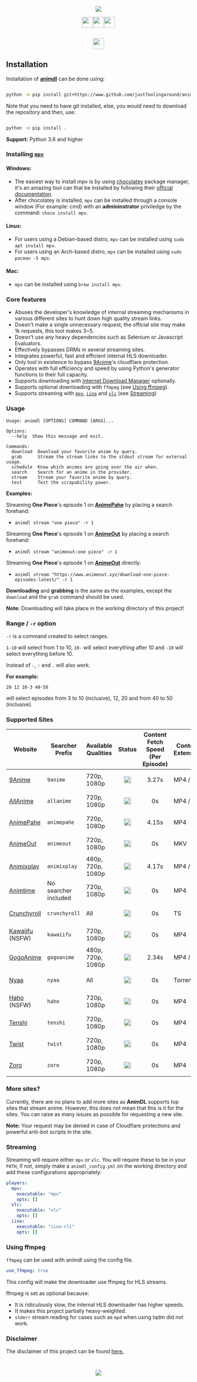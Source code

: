 <!-- ![AnimDL Cover](https://i.imgur.com/nNXSZi6.png) !-->

<p align="center"><img src="https://capsule-render.vercel.app/api?type=soft&fontColor=703ee5&text=justfoolingaround/animdl&height=150&fontSize=60&desc=Ridiculously%20efficient,%20fast%20and%20light-weight.&descAlignY=75&descAlign=60&color=00000000&animation=twinkling"></p>


<p align="center"><a href="https://github.com/justfoolingaround/animdl"><img src="https://forthebadge.com/images/badges/makes-people-smile.svg" height="30px"><img src="https://forthebadge.com/images/badges/made-with-python.svg" height="30px"><img src="https://forthebadge.com/images/badges/powered-by-black-magic.svg" height="30px"></a></p>
</h1>

<p align="center">
<a href="https://discord.gg/gaX2Snst2j">
<code>
<img src="https://img.shields.io/discord/925000668824080474.svg?color=%237289DA&label=Support%20Server&logo=Discord&style=for-the-badge" height="30px">
</code>
</a>
</p>



## Installation

Installation of [**animdl**](https://www.github.com/justfoolingaround/animdl) can be done using:

```sh

python -m pip install git+https://www.github.com/justfoolingaround/animdl

```

Note that you need to have git installed, else, you would need to download the repository and then, use:

```sh

python -m pip install .

```

**Support:** Python 3.6 and higher

### Installing [`mpv`](https://github.com/mpv-player/mpv/)

#### Windows:

- The easiest way to install mpv is by using [chocolatey](https://chocolatey.org/) package manager, it's an amazing tool can that be installed by following their [official documentation](https://chocolatey.org/install).
- After chocolatey is installed, `mpv` can be installed through a console window (For example: cmd) with an **admininstrator** priviledge by the command: `choco install mpv`.

#### Linux:

- For users using a Debian-based distro, `mpv` can be installed using `sudo apt install mpv`.
- For users using an Arch-based distro, `mpv` can be installed using `sudo pacman -S mpv`.

#### Mac:

- `mpv` can be installed using `brew install mpv`.

### Core features

- Abuses the developer's knowledge of internal streaming mechanisms in various different sites to hunt down high quality stream links.
- Doesn't make a single unnecessary request; the official site may make 1k requests, this tool makes 3~5.
- Doesn't use any heavy dependencies such as Selenium or Javascript Evaluators.
- Effectively bypasses DRMs in several streaming sites.
- Integrates powerful, fast and efficient internal HLS downloader.
- Only tool in existence to bypass [9Anime](https://9anime.to)'s cloudflare protection.
- Operates with full efficiency and speed by using Python's generator functions to their full capacity.
- Supports downloading with [Internet Download Manager](https://www.internetdownloadmanager.com/) optionally.
- Supports optional downloading with `ffmpeg` (see [Using ffmpeg](#using-ffmpeg)).
- Supports streaming with [`mpv`](https://github.com/mpv-player/mpv/), [`iina`](https://github.com/iina/iina) and [`vlc`](https://www.videolan.org/vlc/) (see [Streaming](#streaming))

### Usage

```
Usage: animdl [OPTIONS] COMMAND [ARGS]...

Options:
  --help  Show this message and exit.

Commands:
  download  Download your favorite anime by query.
  grab      Stream the stream links to the stdout stream for external usage.
  schedule  Know which animes are going over the air when.
  search    Search for an anime in the provider.
  stream    Stream your favorite anime by query.
  test      Test the scrapability power.
```

**Examples:**

Streaming **One Piece**'s episode 1 on [**AnimePahe**](https://animepahe.com/) by placing a search forehand:

- ```
  animdl stream "one piece" -r 1
  ```

Streaming **One Piece**'s episode 1 on [**AnimeOut**](https://animepahe.com/) by placing a search forehand:

- ```
  animdl stream "animeout:one piece" -r 1
  ```

Streaming **One Piece**'s episode 1 on [**AnimeOut**](https://animepahe.com/) directly:

- ```
  animdl stream "https://www.animeout.xyz/download-one-piece-episodes-latest/" -r 1
  ```

**Downloading** and **grabbing** is the same as the examples, except the `download` and the `grab` command should be used.

**Note:** Downloading will take place in the working directory of this project!

### Range / `-r` option

`-r` is a command created to select ranges.

`1-10` will select from 1 to 10, `10-` will select everything after 10 and `-10` will select everything before 10.

Instead of `-`, `:` and `.` will also work.

**For example:**

`20 12 10-3 40-50`

will select episodes from 3 to 10 (inclusive), 12, 20 and from 40 to 50 (inclusive).

### Supported Sites

<!--Working: https://i.imgur.com/tG9nb8s.png, !Working: https://i.imgur.com/bTLO7LJ.png !-->

| Website                                      | Searcher Prefix      | Available Qualities | Status                                                                                     | Content Fetch Speed <br> (Per Episode) | Content Extension |
| -------------------------------------------- | -------------------- | ------------------- | ------------------------------------------------------------------------------------------ | -------------------------------------- | ----------------- |
| [9Anime](https://9anime.to/)                 | `9anime`             | 720p, 1080p         | <p align="center"><code><img height="20" src="https://i.imgur.com/bTLO7LJ.png"></code></p> | <p align="center">3.27s</p>            | MP4 / TS          |
| [AllAnime](https://allanime.site/)           | `allanime`            | 720p, 1080p         | <p align="center"><code><img height="20" src="https://i.imgur.com/tG9nb8s.png"></code></p> | <p align="center">0s</p>               | MP4 / TS          |
| [AnimePahe](https://www.animepahe.com/)      | `animepahe`          | 720p, 1080p         | <p align="center"><code><img height="20" src="https://i.imgur.com/tG9nb8s.png"></code></p> | <p align="center">4.15s</p>            | MP4               |
| [AnimeOut](https://www.animeout.xyz/)        | `animeout`           | 720p, 1080p         | <p align="center"><code><img height="20" src="https://i.imgur.com/tG9nb8s.png"></code></p> | <p align="center">0s</p>               | MKV               |
| [Animixplay](https://www.animixplay.to/)     | `animixplay`         | 480p, 720p, 1080p   | <p align="center"><code><img height="20" src="https://i.imgur.com/tG9nb8s.png"></code></p> | <p align="center">4.17s</p>            | MP4 / TS          |
| [Animtime](https://animtime.com/)            | No searcher included | 720p, 1080p         | <p align="center"><code><img height="20" src="https://i.imgur.com/tG9nb8s.png"></code></p> | <p align="center">0s</p>               | MP4               |
| [Crunchyroll](https://www.crunchyroll.com/)  | `crunchyroll`        | All                 | <p align="center"><code><img height="20" src="https://i.imgur.com/tG9nb8s.png"></code></p> | <p align="center">0s</p>               | TS                |
| [Kawaiifu](https://www.kawaiifu.com/) (NSFW) | `kawaiifu`           | 720p, 1080p         | <p align="center"><code><img height="20" src="https://i.imgur.com/tG9nb8s.png"></code></p> | <p align="center">0s</p>               | MP4               |
| [GogoAnime](https://www.gogoanime.pe/)       | `gogoanime`          | 480p, 720p, 1080p   | <p align="center"><code><img height="20" src="https://i.imgur.com/tG9nb8s.png"></code></p> | <p align="center">2.34s</p>            | MP4 / TS          |
| [Nyaa](https://nyaa.si/)       | `nyaa`      | All   | <p align="center"><code><img height="20" src="https://i.imgur.com/tG9nb8s.png"></code></p> | <p align="center">0s</p>            | Torrent        |
| [Haho](https://www.haho.moe/) (NSFW)         | `haho`           | 720p, 1080p         | <p align="center"><code><img height="20" src="https://i.imgur.com/tG9nb8s.png"></code></p> | <p align="center">0s</p>               | MP4               |
| [Tenshi](https://www.tenshi.moe/)            | `tenshi`             | 720p, 1080p         | <p align="center"><code><img height="20" src="https://i.imgur.com/tG9nb8s.png"></code></p> | <p align="center">0s</p>               | MP4               |
| [Twist](https://www.twist.moe/)              | `twist`              | 720p, 1080p         | <p align="center"><code><img height="20" src="https://i.imgur.com/tG9nb8s.png"></code></p> | <p align="center">0s</p>               | MP4               |
| [Zoro](https://www.zoro.to/)                 | `zoro`   | 720p, 1080p         | <p align="center"><code><img height="20" src="https://i.imgur.com/tG9nb8s.png"></code></p> | <p align="center">0s</p>               | MP4 |

### More sites?

Currently, there are no plans to add more sites as **AnimDL** supports top sites that stream anime. However, this does not mean that this is it for the sites. You can raise as many issues as possible for requesting a new site.

**Note:** Your request may be denied in case of Cloudflare protections and powerful anti-bot scripts in the site.

### Streaming

Streaming will require either `mpv` or `vlc`. You will require these to be in your `PATH`, if not, simply make a `animdl_config.yml` on the working directory and add these configurations appropriately:

```yaml
players:
  mpv:
    executable: "mpv"
    opts: []
  vlc:
    executable: "vlc"
    opts: []
  iina:
    executable: "iina-cli"
    opts: []
```

### Using ffmpeg

`ffmpeg` can be used with animdl using the config file.

```yml
use_ffmpeg: true
```

This config will make the downloader use ffmpeg for HLS streams.

ffmpeg is set as optional because:

- It is ridiculously slow, the internal HLS downloader has higher speeds.
- It makes this project partially heavy-weighted.
- `stderr` stream reading for cases such as `mpd` when using tqdm did not work.

### Disclaimer

The disclaimer of this project can be found [here.](./disclaimer.md)

<p align="center">
<code>
<a href="https://www.codacy.com/gh/justfoolingaround/animdl/dashboard">
<img src="https://app.codacy.com/project/badge/Grade/a3a66c513f6949fb9f4aeb5fd26db937">
</a>
</code>
</p>